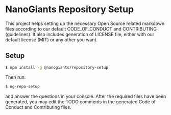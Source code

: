 # NanoGiants Repository Setup

This project helps setting up the necessary Open Source related markdown files according to our default CODE_OF_CONDUCT and CONTRIBUTING (guidelines). It also includes generation of LICENSE file, either with our default license (MIT) or any other you want.

## Setup

```bash
$ npm install -g @nanogiants/repository-setup
```

Then run:

```bash
$ ng-repo-setup
```

and answer the questions in your console. After the required files have been generated, you may edit the TODO comments in the generated Code of Conduct and Contributing files.

